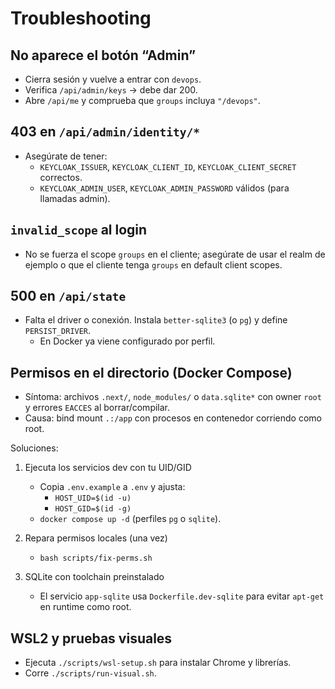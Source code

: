 # Troubleshooting

## No aparece el botón “Admin”
- Cierra sesión y vuelve a entrar con `devops`.
- Verifica `/api/admin/keys` → debe dar 200.
- Abre `/api/me` y comprueba que `groups` incluya `"/devops"`.

## 403 en `/api/admin/identity/*`
- Asegúrate de tener:
  - `KEYCLOAK_ISSUER`, `KEYCLOAK_CLIENT_ID`, `KEYCLOAK_CLIENT_SECRET` correctos.
  - `KEYCLOAK_ADMIN_USER`, `KEYCLOAK_ADMIN_PASSWORD` válidos (para llamadas admin).

## `invalid_scope` al login
- No se fuerza el scope `groups` en el cliente; asegúrate de usar el realm de ejemplo o que el cliente tenga `groups` en default client scopes.

## 500 en `/api/state`
- Falta el driver o conexión. Instala `better-sqlite3` (o `pg`) y define `PERSIST_DRIVER`.
  - En Docker ya viene configurado por perfil.

## Permisos en el directorio (Docker Compose)
- Síntoma: archivos `.next/`, `node_modules/` o `data.sqlite*` con owner `root` y errores `EACCES` al borrar/compilar.
- Causa: bind mount `.:/app` con procesos en contenedor corriendo como root.

Soluciones:
1) Ejecuta los servicios dev con tu UID/GID
   - Copia `.env.example` a `.env` y ajusta:
     - `HOST_UID=$(id -u)`
     - `HOST_GID=$(id -g)`
   - `docker compose up -d` (perfiles `pg` o `sqlite`).

2) Repara permisos locales (una vez)
   - `bash scripts/fix-perms.sh`

3) SQLite con toolchain preinstalado
   - El servicio `app-sqlite` usa `Dockerfile.dev-sqlite` para evitar `apt-get` en runtime como root.

## WSL2 y pruebas visuales
- Ejecuta `./scripts/wsl-setup.sh` para instalar Chrome y librerías.
- Corre `./scripts/run-visual.sh`.
